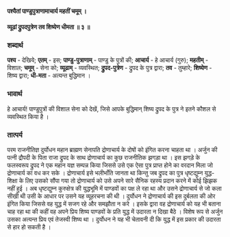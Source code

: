 #### पश्यैतां पाण्डुपुत्राणामाचार्य महतीं चमूम् ।
#### व्यूढां द्रुपदपुत्रेण तव शिष्येण धीमता ॥ ३ ॥

### शब्दार्थ

**पश्य** - देखिये; **एतम्** - इस; **पाण्डु-पुत्राणाम्** - पाण्डु के पुत्रों की; **आचार्य** - हे आचार्य (गुरु); **महतीम्** - विशाल; **चमूम्** - सेना को; **व्यूढाम्** -  व्यवस्थित; **द्रुपद-पुत्रेण** - द्रुपद के पुत्र द्वारा; **तव** - तुम्हारे;  **शिष्येण** - शिष्य द्वारा; **धी-मता** - अत्यन्त बुद्धिमान ।

### भावार्थ

हे आचार्य! पाण्डुपुत्रों की विशाल सेना को देखें, जिसे आपके बुद्धिमान् शिष्य द्रुपद के पुत्र ने इतने कौशल से व्यवस्थित किया है ।

### तात्पर्य

परम राजनीतिज्ञ दुर्योधन महान ब्राह्मण सेनापति द्रोणाचार्य के दोषों को इंगित करना चाहता था । अर्जुन की पत्नी द्रौपदी के पिता राजा द्रुपद के साथ द्रोणाचार्य का कुछ राजनीतिक झगड़ा था । इस झगड़े के फलस्वरूप द्रुपद ने एक महान यज्ञ सम्पन्न किया जिससे उसे एक ऐसा पुत्र प्राप्त होने का वरदान मिला जो द्रोणाचार्य का वध कर सके । द्रोणाचार्य इसे भलीभाँति जानता था किन्तु जब द्रुपद का पुत्र धृष्टद्युम्न युद्ध-शिक्षा के लिए उसको सौंपा गया तो द्रोणाचार्य को उसे अपने सारे सैनिक रहस्य प्रदान करने में कोई झिझक नहीं हुई । अब धृष्टद्युम्न कुरुक्षेत्र की युद्धभूमि में पाण्डवों का पक्ष ले रहा था और उसने द्रोणाचार्य से जो कला सीखी थी उसी के आधार पर उसने यह व्यूहरचना की थी । दुर्योधन ने द्रोणाचार्य की इस दुर्बलता की ओर इंगित किया जिससे वह युद्ध में सजग रहे और समझौता न करे । इसके द्वारा वह द्रोणाचार्य को यह भी बताना चाह रहा था की कहीं वह अपने प्रिय शिष्य पाण्डवों के प्रति युद्ध में उदारता न दिखा बैठे । विशेष रूप से अर्जुन उसका अत्यन्त प्रिय एवं तेजस्वी शिष्य था । दुर्योधन ने यह भी चेतावनी दी कि युद्ध में इस प्रकार की उदारता से हार हो सकती है ।